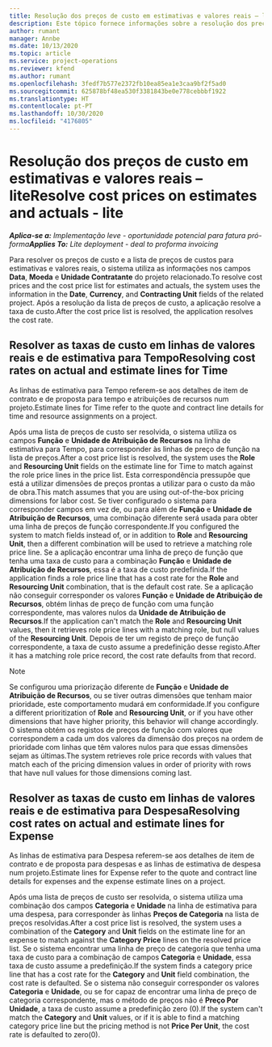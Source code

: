 ```yaml
---
title: Resolução dos preços de custo em estimativas e valores reais – lite
description: Este tópico fornece informações sobre a resolução dos preços de custo em estimativas e valores reais.
author: rumant
manager: Annbe
ms.date: 10/13/2020
ms.topic: article
ms.service: project-operations
ms.reviewer: kfend
ms.author: rumant
ms.openlocfilehash: 3fedf7b577e2372fb10ea85ea1e3caa9bf2f5ad0
ms.sourcegitcommit: 625878bf48ea530f3381843be0e778cebbbf1922
ms.translationtype: HT
ms.contentlocale: pt-PT
ms.lasthandoff: 10/30/2020
ms.locfileid: "4176805"
---
```

# <a name="resolve-cost-prices-on-estimates-and-actuals---lite"></a><span data-ttu-id="bbbab-103">Resolução dos preços de custo em estimativas e valores reais – lite</span><span class="sxs-lookup"><span data-stu-id="bbbab-103">Resolve cost prices on estimates and actuals - lite</span></span>

<span data-ttu-id="bbbab-104">_**Aplica-se a:** Implementação leve - oportunidade potencial para fatura pró-forma_</span><span class="sxs-lookup"><span data-stu-id="bbbab-104">_**Applies To:** Lite deployment - deal to proforma invoicing_</span></span>

<span data-ttu-id="bbbab-105">Para resolver os preços de custo e a lista de preços de custos para estimativas e valores reais, o sistema utiliza as informações nos campos **Data**, **Moeda** e **Unidade Contratante** do projeto relacionado.</span><span class="sxs-lookup"><span data-stu-id="bbbab-105">To resolve cost prices and the cost price list for estimates and actuals, the system uses the information in the **Date**, **Currency**, and **Contracting Unit** fields of the related project.</span></span> <span data-ttu-id="bbbab-106">Após a resolução da lista de preços de custo, a aplicação resolve a taxa de custo.</span><span class="sxs-lookup"><span data-stu-id="bbbab-106">After the cost price list is resolved, the application resolves the cost rate.</span></span>

## <a name="resolving-cost-rates-on-actual-and-estimate-lines-for-time"></a><span data-ttu-id="bbbab-107">Resolver as taxas de custo em linhas de valores reais e de estimativa para Tempo</span><span class="sxs-lookup"><span data-stu-id="bbbab-107">Resolving cost rates on actual and estimate lines for Time</span></span>

<span data-ttu-id="bbbab-108">As linhas de estimativa para Tempo referem-se aos detalhes de item de contrato e de proposta para tempo e atribuições de recursos num projeto.</span><span class="sxs-lookup"><span data-stu-id="bbbab-108">Estimate lines for Time refer to the quote and contract line details for time and resource assignments on a project.</span></span>

<span data-ttu-id="bbbab-109">Após uma lista de preços de custo ser resolvida, o sistema utiliza os campos **Função** e **Unidade de Atribuição de Recursos** na linha de estimativa para Tempo, para corresponder às linhas de preço de função na lista de preços.</span><span class="sxs-lookup"><span data-stu-id="bbbab-109">After a cost price list is resolved, the system uses the **Role** and **Resourcing Unit** fields on the estimate line for Time to match against the role price lines in the price list.</span></span> <span data-ttu-id="bbbab-110">Esta correspondência pressupõe que está a utilizar dimensões de preços prontas a utilizar para o custo da mão de obra.</span><span class="sxs-lookup"><span data-stu-id="bbbab-110">This match assumes that you are using out-of-the-box pricing dimensions for labor cost.</span></span> <span data-ttu-id="bbbab-111">Se tiver configurado o sistema para corresponder campos em vez de, ou para além de **Função** e **Unidade de Atribuição de Recursos**, uma combinação diferente será usada para obter uma linha de preços de função correspondente.</span><span class="sxs-lookup"><span data-stu-id="bbbab-111">If you configured the system to match fields instead of, or in addition to **Role** and **Resourcing Unit**, then a different combination will be used to retrieve a matching role price line.</span></span> <span data-ttu-id="bbbab-112">Se a aplicação encontrar uma linha de preço de função que tenha uma taxa de custo para a combinação **Função** e **Unidade de Atribuição de Recursos**, essa é a taxa de custo predefinida.</span><span class="sxs-lookup"><span data-stu-id="bbbab-112">If the application finds a role price line that has a cost rate for the **Role** and **Resourcing Unit** combination, that is the default cost rate.</span></span> <span data-ttu-id="bbbab-113">Se a aplicação não conseguir corresponder os valores **Função** e **Unidade de Atribuição de Recursos**, obtém linhas de preço de função com uma função correspondente, mas valores nulos da **Unidade de Atribuição de Recursos**.</span><span class="sxs-lookup"><span data-stu-id="bbbab-113">If the application can't match the **Role** and **Resourcing Unit** values, then it retrieves role price lines with a matching role, but null values of the **Resourcing Unit**.</span></span> <span data-ttu-id="bbbab-114">Depois de ter um registo de preço de função correspondente, a taxa de custo assume a predefinição desse registo.</span><span class="sxs-lookup"><span data-stu-id="bbbab-114">After it has a matching role price record, the cost rate defaults from that record.</span></span> 

> [!NOTE]
> <span data-ttu-id="bbbab-115">Se configurou uma priorização diferente de **Função** e **Unidade de Atribuição de Recursos**, ou se tiver outras dimensões que tenham maior prioridade, este comportamento mudará em conformidade.</span><span class="sxs-lookup"><span data-stu-id="bbbab-115">If you configure a different prioritization of **Role** and **Resourcing Unit**, or if you have other dimensions that have higher priority, this behavior will change accordingly.</span></span> <span data-ttu-id="bbbab-116">O sistema obtém os registos de preços de função com valores que correspondem a cada um dos valores da dimensão dos preços na ordem de prioridade com linhas que têm valores nulos para que essas dimensões sejam as últimas.</span><span class="sxs-lookup"><span data-stu-id="bbbab-116">The system retrieves role price records with values that match each of the pricing dimension values in order of priority with rows that have null values for those dimensions coming last.</span></span>

## <a name="resolving-cost-rates-on-actual-and-estimate-lines-for-expense"></a><span data-ttu-id="bbbab-117">Resolver as taxas de custo em linhas de valores reais e de estimativa para Despesa</span><span class="sxs-lookup"><span data-stu-id="bbbab-117">Resolving cost rates on actual and estimate lines for Expense</span></span>

<span data-ttu-id="bbbab-118">As linhas de estimativa para Despesa referem-se aos detalhes de item de contrato e de proposta para despesas e as linhas de estimativa de despesa num projeto.</span><span class="sxs-lookup"><span data-stu-id="bbbab-118">Estimate lines for Expense refer to the quote and contract line details for expenses and the expense estimate lines on a project.</span></span>

<span data-ttu-id="bbbab-119">Após uma lista de preços de custo ser resolvida, o sistema utiliza uma combinação dos campos **Categoria** e **Unidade** na linha de estimativa para uma despesa, para corresponder às linhas **Preços de Categoria** na lista de preços resolvidas.</span><span class="sxs-lookup"><span data-stu-id="bbbab-119">After a cost price list is resolved, the system uses a combination of the **Category** and **Unit** fields on the estimate line for an expense to match against the **Category Price** lines on the resolved price list.</span></span> <span data-ttu-id="bbbab-120">Se o sistema encontrar uma linha de preço de categoria que tenha uma taxa de custo para a combinação de campos **Categoria** e **Unidade**, essa taxa de custo assume a predefinição.</span><span class="sxs-lookup"><span data-stu-id="bbbab-120">If the system finds a category price line that has a cost rate for the **Category** and **Unit** field combination, the cost rate is defaulted.</span></span> <span data-ttu-id="bbbab-121">Se o sistema não conseguir corresponder os valores **Categoria** e **Unidade**, ou se for capaz de encontrar uma linha de preço de categoria correspondente, mas o método de preços não é **Preço Por Unidade**, a taxa de custo assume a predefinição zero (0).</span><span class="sxs-lookup"><span data-stu-id="bbbab-121">If the system can't match the **Category** and **Unit** values, or if it is able to find a matching category price line but the pricing method is not **Price Per Unit**, the cost rate is defaulted to zero(0).</span></span>
